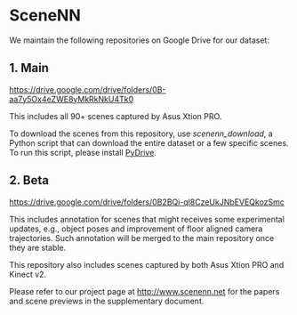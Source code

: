 # SceneNN
We maintain the following repositories on Google Drive for our dataset:

## 1. Main
https://drive.google.com/drive/folders/0B-aa7y5Ox4eZWE8yMkRkNkU4Tk0

This includes all 90+ scenes captured by Asus Xtion PRO. 

To download the scenes from this repository, use *scenenn_download*, a Python script that can download the entire dataset or a few specific scenes. To run this script, please install [PyDrive](https://pypi.python.org/pypi/PyDrive). 

## 2. Beta
https://drive.google.com/drive/folders/0B2BQi-ql8CzeUkJNbEVEQkozSmc

This includes annotation for scenes that might receives some experimental updates, e.g., object poses and improvement of floor aligned camera trajectories. Such annotation will be merged to the main repository once they are stable. 

This repository also includes scenes captured by both Asus Xtion PRO and Kinect v2. 

Please refer to our project page at http://www.scenenn.net for the papers and scene previews in the supplementary document. 



